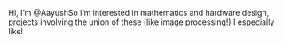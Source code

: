 Hi, I’m @AayushSo
I’m interested in mathematics and hardware design, projects involving the union of these (like image processing!) I especially like!

